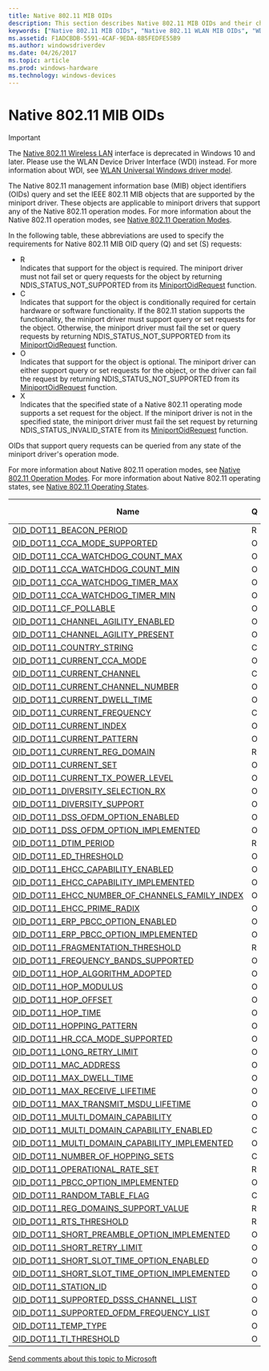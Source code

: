 ```yaml
---
title: Native 802.11 MIB OIDs
description: This section describes Native 802.11 MIB OIDs and their characteristics.
keywords: ["Native 802.11 MIB OIDs", "Native 802.11 WLAN MIB OIDs", "WDK Native 802.11 MIB OIDs", "Native 802.11 MIB object identifiers"]
ms.assetid: F1ADCBDB-5591-4CAF-9EDA-8B5FEDFE55B9
ms.author: windowsdriverdev
ms.date: 04/26/2017
ms.topic: article
ms.prod: windows-hardware
ms.technology: windows-devices
---
```


# Native 802.11 MIB OIDs

>[!IMPORTANT]
> The [Native 802.11 Wireless LAN](native-802-11-wireless-lan4.md) interface is deprecated in Windows 10 and later. Please use the WLAN Device Driver Interface (WDI) instead. For more information about WDI, see [WLAN Universal Windows driver model](wifi-universal-driver-model.md).

The Native 802.11 management information base (MIB) object identifiers (OIDs) query and set the IEEE 802.11 MIB objects that are supported by the miniport driver. These objects are applicable to miniport drivers that support any of the Native 802.11 operation modes. For more information about the Native 802.11 operation modes, see [Native 802.11 Operation Modes](native-802-11-operation-modes.md).

In the following table, these abbreviations are used to specify the requirements for Native 802.11 MIB OID query (Q) and set (S) requests:

- R   
Indicates that support for the object is required. The miniport driver must not fail set or query requests for the object by returning NDIS_STATUS_NOT_SUPPORTED from its [MiniportOidRequest](https://msdn.microsoft.com/library/windows/hardware/ff559416) function.
- C   
Indicates that support for the object is conditionally required for certain hardware or software functionality. If the 802.11 station supports the functionality, the miniport driver must support query or set requests for the object. Otherwise, the miniport driver must fail the set or query requests by returning NDIS_STATUS_NOT_SUPPORTED from its [MiniportOidRequest](https://msdn.microsoft.com/library/windows/hardware/ff559416) function.
- O   
Indicates that support for the object is optional. The miniport driver can either support query or set requests for the object, or the driver can fail the request by returning NDIS_STATUS_NOT_SUPPORTED from its [MiniportOidRequest](https://msdn.microsoft.com/library/windows/hardware/ff559416) function.
- X   
Indicates that the specified state of a Native 802.11 operating mode supports a set request for the object. If the miniport driver is not in the specified state, the miniport driver must fail the set request by returning NDIS_STATUS_INVALID_STATE from its [MiniportOidRequest](https://msdn.microsoft.com/library/windows/hardware/ff559416) function. 

OIDs that support query requests can be queried from any state of the miniport driver's operation mode.

For more information about Native 802.11 operation modes, see [Native 802.11 Operation Modes](native-802-11-operation-modes.md). For more information about Native 802.11 operating states, see [Native 802.11 Operating States](native-802-11-operating-states.md).

| Name                                                                                                                | Q | S | ExtSTA INIT | ExtSTA OP |
|---                                                                                                                  |---|---|---          |---       |
| [OID_DOT11_BEACON_PERIOD](https://msdn.microsoft.com/library/windows/hardware/ff569109)                             | R | O | X           |          |
| [OID_DOT11_CCA_MODE_SUPPORTED](https://msdn.microsoft.com/library/windows/hardware/ff569110)                        | O |   |             |          |
| [OID_DOT11_CCA_WATCHDOG_COUNT_MAX](https://msdn.microsoft.com/library/windows/hardware/ff569112)                    | O |   |             |          |
| [OID_DOT11_CCA_WATCHDOG_COUNT_MIN](https://msdn.microsoft.com/library/windows/hardware/ff569113)                    | O |   |             |          |
| [OID_DOT11_CCA_WATCHDOG_TIMER_MAX](https://msdn.microsoft.com/library/windows/hardware/ff569114)                    | O |   |             |          |
| [OID_DOT11_CCA_WATCHDOG_TIMER_MIN](https://msdn.microsoft.com/library/windows/hardware/ff569115)                    | O |   |             |          |
| [OID_DOT11_CF_POLLABLE](https://msdn.microsoft.com/library/windows/hardware/ff569116)                               | O |   |             |          |
| [OID_DOT11_CHANNEL_AGILITY_ENABLED](https://msdn.microsoft.com/library/windows/hardware/ff569117)                   | O |   |             |          |
| [OID_DOT11_CHANNEL_AGILITY_PRESENT](https://msdn.microsoft.com/library/windows/hardware/ff569118)                   | O |   |             |          |
| [OID_DOT11_COUNTRY_STRING](https://msdn.microsoft.com/library/windows/hardware/ff569123)                            | C |   | X           |          |
| [OID_DOT11_CURRENT_CCA_MODE](https://msdn.microsoft.com/library/windows/hardware/ff569126)                          | O |   |             |          |
| [OID_DOT11_CURRENT_CHANNEL](https://msdn.microsoft.com/library/windows/hardware/ff569127)                           | C | C | X           |          |
| [OID_DOT11_CURRENT_CHANNEL_NUMBER](https://msdn.microsoft.com/library/windows/hardware/ff569128)                    | O |   |             |          |
| [OID_DOT11_CURRENT_DWELL_TIME](https://msdn.microsoft.com/library/windows/hardware/ff569129)                        | O |   |             |          |
| [OID_DOT11_CURRENT_FREQUENCY](https://msdn.microsoft.com/library/windows/hardware/ff569130)                         | C | C | X           |          |
| [OID_DOT11_CURRENT_INDEX](https://msdn.microsoft.com/library/windows/hardware/ff569131)                             | O |   |             |          |
| [OID_DOT11_CURRENT_PATTERN](https://msdn.microsoft.com/library/windows/hardware/ff569134)                           | O |   |             |          |
| [OID_DOT11_CURRENT_REG_DOMAIN](https://msdn.microsoft.com/library/windows/hardware/ff569136)                        | R |   |             |          |
| [OID_DOT11_CURRENT_SET](https://msdn.microsoft.com/library/windows/hardware/ff569137)                               | O |   |             |          |
| [OID_DOT11_CURRENT_TX_POWER_LEVEL](https://msdn.microsoft.com/library/windows/hardware/ff569138)                    | O |   |             |          |
| [OID_DOT11_DIVERSITY_SELECTION_RX](https://msdn.microsoft.com/library/windows/hardware/ff569148)                    | O |   |             |          |
| [OID_DOT11_DIVERSITY_SUPPORT](https://msdn.microsoft.com/library/windows/hardware/ff569149)                         | O |   |             |          |
| [OID_DOT11_DSS_OFDM_OPTION_ENABLED](https://msdn.microsoft.com/library/windows/hardware/ff569150)                   | O |   |             |          |
| [OID_DOT11_DSS_OFDM_OPTION_IMPLEMENTED](https://msdn.microsoft.com/library/windows/hardware/ff569151)               | O |   |             |          |
| [OID_DOT11_DTIM_PERIOD](https://msdn.microsoft.com/library/windows/hardware/ff569152)                               | R | O |             |          |
| [OID_DOT11_ED_THRESHOLD](https://msdn.microsoft.com/library/windows/hardware/ff569153)                              | O |   |             |          |
| [OID_DOT11_EHCC_CAPABILITY_ENABLED](https://msdn.microsoft.com/library/windows/hardware/ff569154)                   | O |   |             |          |
| [OID_DOT11_EHCC_CAPABILITY_IMPLEMENTED](https://msdn.microsoft.com/library/windows/hardware/ff569155)               | O |   |             |          |
| [OID_DOT11_EHCC_NUMBER_OF_CHANNELS_FAMILY_INDEX](https://msdn.microsoft.com/library/windows/hardware/ff569156)      | O |   |             |          |
| [OID_DOT11_EHCC_PRIME_RADIX](https://msdn.microsoft.com/library/windows/hardware/ff569355)                          | O |   |             |          |
| [OID_DOT11_ERP_PBCC_OPTION_ENABLED](https://msdn.microsoft.com/library/windows/hardware/ff569362)                   | O |   |             |          |
| [OID_DOT11_ERP_PBCC_OPTION_IMPLEMENTED](https://msdn.microsoft.com/library/windows/hardware/ff569363)               | O |   |             |          |
| [OID_DOT11_FRAGMENTATION_THRESHOLD](https://msdn.microsoft.com/library/windows/hardware/ff569368)                   | R | R | X           |          |
| [OID_DOT11_FREQUENCY_BANDS_SUPPORTED](https://msdn.microsoft.com/library/windows/hardware/ff569369)                 | O |   |             |          |
| [OID_DOT11_HOP_ALGORITHM_ADOPTED](https://msdn.microsoft.com/library/windows/hardware/ff569373)                     | O |   |             |          |
| [OID_DOT11_HOP_MODULUS](https://msdn.microsoft.com/library/windows/hardware/ff569374)                               | O |   |             |          |
| [OID_DOT11_HOP_OFFSET](https://msdn.microsoft.com/library/windows/hardware/ff569375)                                | O |   |             |          |
| [OID_DOT11_HOP_TIME](https://msdn.microsoft.com/library/windows/hardware/ff569376)                                  | O |   |             |          |
| [OID_DOT11_HOPPING_PATTERN](https://msdn.microsoft.com/library/windows/hardware/ff569372)                           | O |   |             |          |
| [OID_DOT11_HR_CCA_MODE_SUPPORTED](https://msdn.microsoft.com/library/windows/hardware/ff569377)                     | O |   |             |          |
| [OID_DOT11_LONG_RETRY_LIMIT](https://msdn.microsoft.com/library/windows/hardware/ff569380)                          | O |   |             |          |
| [OID_DOT11_MAC_ADDRESS](https://msdn.microsoft.com/library/windows/hardware/ff569381)                               | O |   |             |          |
| [OID_DOT11_MAX_DWELL_TIME](https://msdn.microsoft.com/library/windows/hardware/ff569383)                            | O |   |             |          |
| [OID_DOT11_MAX_RECEIVE_LIFETIME](https://msdn.microsoft.com/library/windows/hardware/ff569384)                      | O |   |             |          |
| [OID_DOT11_MAX_TRANSMIT_MSDU_LIFETIME](https://msdn.microsoft.com/library/windows/hardware/ff569385)                | O |   |             |          |
| [OID_DOT11_MULTI_DOMAIN_CAPABILITY](https://msdn.microsoft.com/library/windows/hardware/ff569389)                   | O |   |             |          |
| [OID_DOT11_MULTI_DOMAIN_CAPABILITY_ENABLED](https://msdn.microsoft.com/library/windows/hardware/ff569390)           | C | C | X           |          |
| [OID_DOT11_MULTI_DOMAIN_CAPABILITY_IMPLEMENTED](https://msdn.microsoft.com/library/windows/hardware/ff569391)       | O |   |             |          |
| [OID_DOT11_NUMBER_OF_HOPPING_SETS](https://msdn.microsoft.com/library/windows/hardware/ff569394)                    | C |   |             |          |
| [OID_DOT11_OPERATIONAL_RATE_SET](https://msdn.microsoft.com/library/windows/hardware/ff569395)                      | R | R | X           |          |
| [OID_DOT11_PBCC_OPTION_IMPLEMENTED](https://msdn.microsoft.com/library/windows/hardware/ff569398)                   | O |   |             |          |
| [OID_DOT11_RANDOM_TABLE_FLAG](https://msdn.microsoft.com/library/windows/hardware/ff569406)                         | C |   |             |          |
| [OID_DOT11_REG_DOMAINS_SUPPORT_VALUE](https://msdn.microsoft.com/library/windows/hardware/ff569408)                 | R |   |             |          |
| [OID_DOT11_RTS_THRESHOLD](https://msdn.microsoft.com/library/windows/hardware/ff569411)                             | R | R | X           | X        |
| [OID_DOT11_SHORT_PREAMBLE_OPTION_IMPLEMENTED](https://msdn.microsoft.com/library/windows/hardware/ff569414)         | O |   |             |          |
| [OID_DOT11_SHORT_RETRY_LIMIT](https://msdn.microsoft.com/library/windows/hardware/ff569415)                         | O |   |             |          |
| [OID_DOT11_SHORT_SLOT_TIME_OPTION_ENABLED](https://msdn.microsoft.com/library/windows/hardware/ff569416)            | O |   |             |          |
| [OID_DOT11_SHORT_SLOT_TIME_OPTION_IMPLEMENTED](https://msdn.microsoft.com/library/windows/hardware/ff569417)        | O |   |             |          |
| [OID_DOT11_STATION_ID](https://msdn.microsoft.com/library/windows/hardware/ff569419)                                | O |   |             |          |
| [OID_DOT11_SUPPORTED_DSSS_CHANNEL_LIST](https://msdn.microsoft.com/library/windows/hardware/ff569423)               | O |   | X           | X        |
| [OID_DOT11_SUPPORTED_OFDM_FREQUENCY_LIST](https://msdn.microsoft.com/library/windows/hardware/ff569425)             | O |   | X           | X        |
| [OID_DOT11_TEMP_TYPE](https://msdn.microsoft.com/library/windows/hardware/ff569431)                                 | O |   |             |          |
| [OID_DOT11_TI_THRESHOLD](https://msdn.microsoft.com/library/windows/hardware/ff569432)                              | O |   |             |          |

[Send comments about this topic to Microsoft](mailto:wsddocfb@microsoft.com?subject=Documentation%20feedback%20%5Bp_mb\p_mb%5D:%20Planning%20your%20APN%20database%20submission%20%20RELEASE:%20%281/18/2017%29&body=%0A%0APRIVACY%20STATEMENT%0A%0AWe%20use%20your%20feedback%20to%20improve%20the%20documentation.%20We%20don't%20use%20your%20email%20address%20for%20any%20other%20purpose,%20and%20we'll%20remove%20your%20email%20address%20from%20our%20system%20after%20the%20issue%20that%20you're%20reporting%20is%20fixed.%20While%20we're%20working%20to%20fix%20this%20issue,%20we%20might%20send%20you%20an%20email%20message%20to%20ask%20for%20more%20info.%20Later,%20we%20might%20also%20send%20you%20an%20email%20message%20to%20let%20you%20know%20that%20we've%20addressed%20your%20feedback.%0A%0AFor%20more%20info%20about%20Microsoft's%20privacy%20policy,%20see%20http://privacy.microsoft.com/default.aspx. "Send comments about this topic to Microsoft")